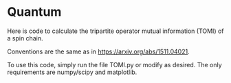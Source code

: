 # Quantum

Here is code to calculate the tripartite operator mutual information (TOMI) of a spin chain.

Conventions are the same as in https://arxiv.org/abs/1511.04021.  

To use this code, simply run the file TOMI.py or modify as desired.  The only requirements are numpy/scipy and matplotlib.
